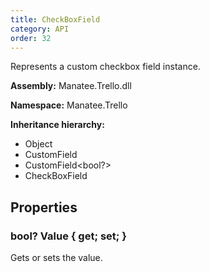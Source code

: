 ```yaml
---
title: CheckBoxField
category: API
order: 32
---
```


Represents a custom checkbox field instance.

**Assembly:** Manatee.Trello.dll

**Namespace:** Manatee.Trello

**Inheritance hierarchy:**

- Object
- CustomField
- CustomField&lt;bool?&gt;
- CheckBoxField

## Properties

### bool? Value { get; set; }

Gets or sets the value.


